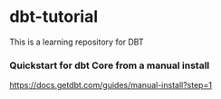 # dbt-tutorial
This is a learning repository for DBT

### Quickstart for dbt Core from a manual install
https://docs.getdbt.com/guides/manual-install?step=1